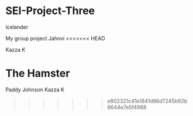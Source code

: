 # SEI-Project-Three
Icelander

My group project 
Jahnvi
<<<<<<< HEAD

Kazza K











The Hamster
=======
Paddy Johnson
Kazza K
>>>>>>> e802321c41e1841d86d7245b92b8644e7e5f4988
